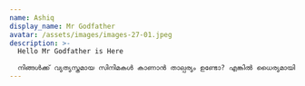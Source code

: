 ```yaml
---
name: Ashiq
display_name: Mr Godfather
avatar: /assets/images/images-27-01.jpeg
description: >-
  Hello Mr Godfather is Here

  നിങ്ങൾക്ക് വ്യത്യസ്തമായ സിനിമകൾ കാണാൻ താല്പര്യം ഉണ്ടോ? എങ്കിൽ ധൈര്യമായി എന്നെ വിശ്വസിക്കാം ഞാൻ ചെയ്യുന്ന ഓരോ ഓരോ സിനിമ റിവ്യൂ എല്ലാം ഹൃദയത്തിൽ നിന്നാണ് ആയിരിക്കും ഒരിക്കലും നിരാശപ്പെടുത്തില്ല
---
```


